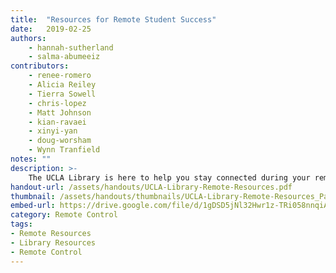```yaml
---
title:  "Resources for Remote Student Success"
date:   2019-02-25
authors: 
    - hannah-sutherland
    - salma-abumeeiz 
contributors:
    - renee-romero
    - Alicia Reiley 
    - Tierra Sowell
    - chris-lopez
    - Matt Johnson
    - kian-ravaei
    - xinyi-yan
    - doug-worsham
    - Wynn Tranfield
notes: ""
description: >-
    The UCLA Library is here to help you stay connected during your remote term. Learn how to access articles, books, and research support, as well as services, tips, and software you can utilize to stay connected to peers and the Library.
handout-url: /assets/handouts/UCLA-Library-Remote-Resources.pdf
thumbnail: /assets/handouts/thumbnails/UCLA-Library-Remote-Resources_Page_1.png
embed-url: https://drive.google.com/file/d/1gDSD5jNl32Hwr1z-TRi058nnqiAD_zrf/preview
category: Remote Control
tags:
- Remote Resources
- Library Resources
- Remote Control
---
```


